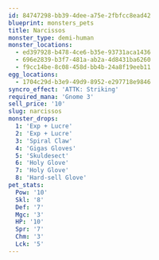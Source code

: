 ```yaml
---
id: 84747298-bb39-4dee-a75e-2fbfcc8ead42
blueprint: monsters_pets
title: Narcissos
monster_type: demi-human
monster_locations:
  - ed397928-b478-4ce6-b35e-93731aca1436
  - 696e2839-b3f7-481a-ab2a-4d8431ba6260
  - f9cc14be-8c08-458d-bb4b-24a8f19eeb11
egg_locations:
  - 1704c29d-b3e9-49d9-8952-e297718e9846
syncro_effect: 'ATTK: Striking'
required_mana: 'Gnome 3'
sell_price: '10'
slug: narcissos
monster_drops:
  1: 'Exp + Lucre'
  2: 'Exp + Lucre'
  3: 'Spiral Claw'
  4: 'Gigas Gloves'
  5: 'Skuldesect'
  6: 'Holy Glove'
  7: 'Holy Glove'
  8: 'Hard-sell Glove'
pet_stats:
  Pow: '10'
  Skl: '8'
  Def: '7'
  Mgc: '3'
  HP: '10'
  Spr: '7'
  Chm: '3'
  Lck: '5'
---
```

